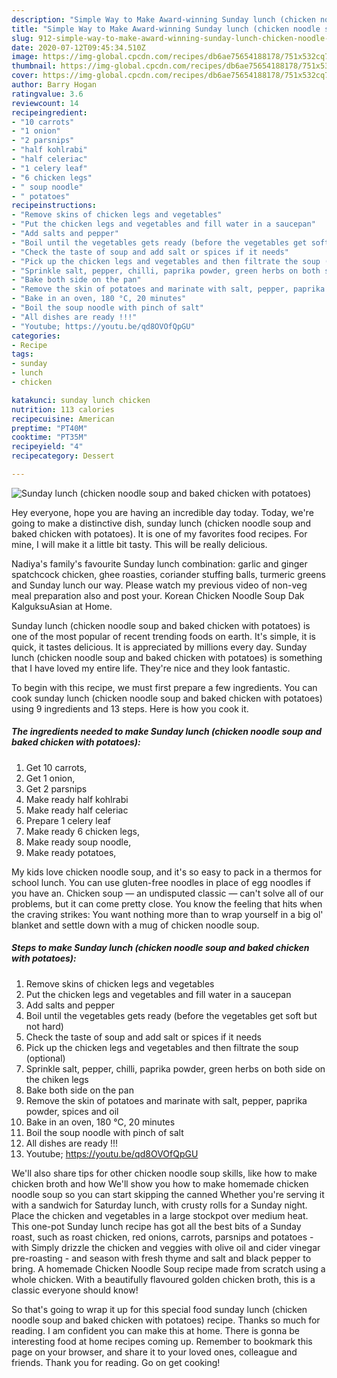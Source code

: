 ```yaml
---
description: "Simple Way to Make Award-winning Sunday lunch (chicken noodle soup and baked chicken with potatoes)"
title: "Simple Way to Make Award-winning Sunday lunch (chicken noodle soup and baked chicken with potatoes)"
slug: 912-simple-way-to-make-award-winning-sunday-lunch-chicken-noodle-soup-and-baked-chicken-with-potatoes
date: 2020-07-12T09:45:34.510Z
image: https://img-global.cpcdn.com/recipes/db6ae75654188178/751x532cq70/sunday-lunch-chicken-noodle-soup-and-baked-chicken-with-potatoes-recipe-main-photo.jpg
thumbnail: https://img-global.cpcdn.com/recipes/db6ae75654188178/751x532cq70/sunday-lunch-chicken-noodle-soup-and-baked-chicken-with-potatoes-recipe-main-photo.jpg
cover: https://img-global.cpcdn.com/recipes/db6ae75654188178/751x532cq70/sunday-lunch-chicken-noodle-soup-and-baked-chicken-with-potatoes-recipe-main-photo.jpg
author: Barry Hogan
ratingvalue: 3.6
reviewcount: 14
recipeingredient:
- "10 carrots"
- "1 onion"
- "2 parsnips"
- "half kohlrabi"
- "half celeriac"
- "1 celery leaf"
- "6 chicken legs"
- " soup noodle"
- " potatoes"
recipeinstructions:
- "Remove skins of chicken legs and vegetables"
- "Put the chicken legs and vegetables and fill water in a saucepan"
- "Add salts and pepper"
- "Boil until the vegetables gets ready (before the vegetables get soft but not hard)"
- "Check the taste of soup and add salt or spices if it needs"
- "Pick up the chicken legs and vegetables and then filtrate the soup (optional)"
- "Sprinkle salt, pepper, chilli, paprika powder, green herbs on both side on the chiken legs"
- "Bake both side on the pan"
- "Remove the skin of potatoes and marinate with salt, pepper, paprika powder, spices and oil"
- "Bake in an oven, 180 °C, 20 minutes"
- "Boil the soup noodle with pinch of salt"
- "All dishes are ready !!!"
- "Youtube; https://youtu.be/qd8OVOfQpGU"
categories:
- Recipe
tags:
- sunday
- lunch
- chicken

katakunci: sunday lunch chicken 
nutrition: 113 calories
recipecuisine: American
preptime: "PT40M"
cooktime: "PT35M"
recipeyield: "4"
recipecategory: Dessert

---
```



![Sunday lunch (chicken noodle soup and baked chicken with potatoes)](https://img-global.cpcdn.com/recipes/db6ae75654188178/751x532cq70/sunday-lunch-chicken-noodle-soup-and-baked-chicken-with-potatoes-recipe-main-photo.jpg)

Hey everyone, hope you are having an incredible day today. Today, we're going to make a distinctive dish, sunday lunch (chicken noodle soup and baked chicken with potatoes). It is one of my favorites food recipes. For mine, I will make it a little bit tasty. This will be really delicious.

Nadiya&#39;s family&#39;s favourite Sunday lunch combination: garlic and ginger spatchcock chicken, ghee roasties, coriander stuffing balls, turmeric greens and Sunday lunch our way. Please watch my previous video of non-veg meal preparation also and post your. Korean Chicken Noodle Soup Dak KalguksuAsian at Home.

Sunday lunch (chicken noodle soup and baked chicken with potatoes) is one of the most popular of recent trending foods on earth. It's simple, it is quick, it tastes delicious. It is appreciated by millions every day. Sunday lunch (chicken noodle soup and baked chicken with potatoes) is something that I have loved my entire life. They're nice and they look fantastic.


To begin with this recipe, we must first prepare a few ingredients. You can cook sunday lunch (chicken noodle soup and baked chicken with potatoes) using 9 ingredients and 13 steps. Here is how you cook it.

<!--inarticleads1-->

##### The ingredients needed to make Sunday lunch (chicken noodle soup and baked chicken with potatoes):

1. Get 10 carrots,
1. Get 1 onion,
1. Get 2 parsnips
1. Make ready half kohlrabi
1. Make ready half celeriac
1. Prepare 1 celery leaf
1. Make ready 6 chicken legs,
1. Make ready  soup noodle,
1. Make ready  potatoes,


My kids love chicken noodle soup, and it&#39;s so easy to pack in a thermos for school lunch. You can use gluten-free noodles in place of egg noodles if you have an. Chicken soup — an undisputed classic — can&#39;t solve all of our problems, but it can come pretty close. You know the feeling that hits when the craving strikes: You want nothing more than to wrap yourself in a big ol&#39; blanket and settle down with a mug of chicken noodle soup. 

<!--inarticleads2-->

##### Steps to make Sunday lunch (chicken noodle soup and baked chicken with potatoes):

1. Remove skins of chicken legs and vegetables
1. Put the chicken legs and vegetables and fill water in a saucepan
1. Add salts and pepper
1. Boil until the vegetables gets ready (before the vegetables get soft but not hard)
1. Check the taste of soup and add salt or spices if it needs
1. Pick up the chicken legs and vegetables and then filtrate the soup (optional)
1. Sprinkle salt, pepper, chilli, paprika powder, green herbs on both side on the chiken legs
1. Bake both side on the pan
1. Remove the skin of potatoes and marinate with salt, pepper, paprika powder, spices and oil
1. Bake in an oven, 180 °C, 20 minutes
1. Boil the soup noodle with pinch of salt
1. All dishes are ready !!!
1. Youtube; https://youtu.be/qd8OVOfQpGU


We&#39;ll also share tips for other chicken noodle soup skills, like how to make chicken broth and how We&#39;ll show you how to make homemade chicken noodle soup so you can start skipping the canned Whether you&#39;re serving it with a sandwich for Saturday lunch, with crusty rolls for a Sunday night. Place the chicken and vegetables in a large stockpot over medium heat. This one-pot Sunday lunch recipe has got all the best bits of a Sunday roast, such as roast chicken, red onions, carrots, parsnips and potatoes - with Simply drizzle the chicken and veggies with olive oil and cider vinegar pre-roasting - and season with fresh thyme and salt and black pepper to bring. A homemade Chicken Noodle Soup recipe made from scratch using a whole chicken. With a beautifully flavoured golden chicken broth, this is a classic everyone should know! 

So that's going to wrap it up for this special food sunday lunch (chicken noodle soup and baked chicken with potatoes) recipe. Thanks so much for reading. I am confident you can make this at home. There is gonna be interesting food at home recipes coming up. Remember to bookmark this page on your browser, and share it to your loved ones, colleague and friends. Thank you for reading. Go on get cooking!

